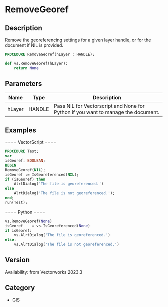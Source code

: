 # RemoveGeoref

## Description
Remove the georeferencing settings for a given layer handle, or for the document if NIL is provided.

```pascal
PROCEDURE RemoveGeoref(hLayer : HANDLE);
```

```python
def vs.RemoveGeoref(hLayer):
    return None
```

## Parameters
|Name|Type|Description|
|---|---|---|
|hLayer|HANDLE|Pass NIL for Vectorscript and None for Python if you want to manage the document.|

## Examples
==== VectorScript ====
```pascal
PROCEDURE Test;
var
isGeoref: BOOLEAN;
BEGIN
RemoveGeoref(NIL);
isGeoref := IsGeoreferenced(NIL);
if (isGeoref) then 
	AlrtDialog('The file is georeferenced.')
else
	AlrtDialog('The file is not georeferenced.');
end;
run(Test);
```
==== Python ====
```python
vs.RemoveGeoref(None)
isGeoref	= vs.IsGeoreferenced(None)
if isGeoref:
	vs.AlrtDialog('The file is georeferenced.')
else:
	vs.AlrtDialog('The file is not georeferenced.')
```

## Version
Availability: from Vectorworks 2023.3

## Category
* GIS


